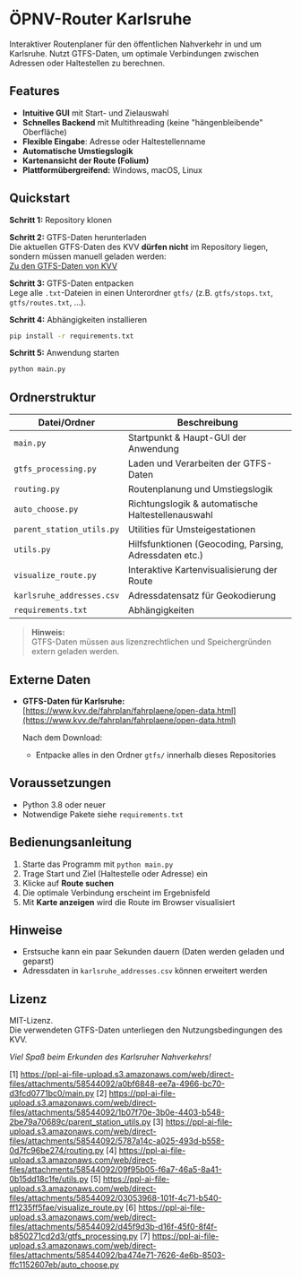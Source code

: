 # ÖPNV-Router Karlsruhe

Interaktiver Routenplaner für den öffentlichen Nahverkehr in und um Karlsruhe. Nutzt GTFS-Daten, um optimale Verbindungen zwischen Adressen oder Haltestellen zu berechnen.

## Features

- **Intuitive GUI** mit Start- und Zielauswahl  
- **Schnelles Backend** mit Multithreading (keine "hängenbleibende" Oberfläche)  
- **Flexible Eingabe**: Adresse oder Haltestellenname  
- **Automatische Umstiegslogik**  
- **Kartenansicht der Route (Folium)**  
- **Plattformübergreifend:** Windows, macOS, Linux

## Quickstart

**Schritt 1:** Repository klonen

**Schritt 2:** GTFS-Daten herunterladen  
Die aktuellen GTFS-Daten des KVV **dürfen nicht** im Repository liegen, sondern müssen manuell geladen werden:  
[Zu den GTFS-Daten von KVV](https://www.kvv.de/fahrplan/fahrplaene/open-data.html)  

**Schritt 3:** GTFS-Daten entpacken  
Lege alle `.txt`-Dateien in einen Unterordner `gtfs/` (z.B. `gtfs/stops.txt`, `gtfs/routes.txt`, ...).

**Schritt 4:** Abhängigkeiten installieren

```bash
pip install -r requirements.txt
```

**Schritt 5:** Anwendung starten

```bash
python main.py
```

## Ordnerstruktur

| Datei/Ordner              | Beschreibung                                                      |
|---------------------------|-------------------------------------------------------------------|
| `main.py`                 | Startpunkt & Haupt-GUI der Anwendung                              |
| `gtfs_processing.py`      | Laden und Verarbeiten der GTFS-Daten                              |
| `routing.py`              | Routenplanung und Umstiegslogik                                   |
| `auto_choose.py`          | Richtungslogik & automatische Haltestellenauswahl                 |
| `parent_station_utils.py` | Utilities für Umsteigestationen                                   |
| `utils.py`                | Hilfsfunktionen (Geocoding, Parsing, Adressdaten etc.)            |
| `visualize_route.py`      | Interaktive Kartenvisualisierung der Route                        |
| `karlsruhe_addresses.csv` | Adressdatensatz für Geokodierung                                  |
| `requirements.txt`        | Abhängigkeiten                                                    |

> **Hinweis:**  
> GTFS-Daten müssen aus lizenzrechtlichen und Speichergründen extern geladen werden.

## Externe Daten

- **GTFS-Daten für Karlsruhe:**  
  [https://www.kvv.de/fahrplan/fahrplaene/open-data.html](https://www.kvv.de/fahrplan/fahrplaene/open-data.html)

  Nach dem Download:
  - Entpacke alles in den Ordner `gtfs/` innerhalb dieses Repositories

## Voraussetzungen

- Python 3.8 oder neuer
- Notwendige Pakete siehe `requirements.txt`

## Bedienungsanleitung

1. Starte das Programm mit `python main.py`
2. Trage Start und Ziel (Haltestelle oder Adresse) ein
3. Klicke auf **Route suchen**
4. Die optimale Verbindung erscheint im Ergebnisfeld
5. Mit **Karte anzeigen** wird die Route im Browser visualisiert

## Hinweise

- Erstsuche kann ein paar Sekunden dauern (Daten werden geladen und geparst)
- Adressdaten in `karlsruhe_addresses.csv` können erweitert werden

## Lizenz

MIT-Lizenz.  
Die verwendeten GTFS-Daten unterliegen den Nutzungsbedingungen des KVV.

*Viel Spaß beim Erkunden des Karlsruher Nahverkehrs!*

[1] https://ppl-ai-file-upload.s3.amazonaws.com/web/direct-files/attachments/58544092/a0bf6848-ee7a-4966-bc70-d3fcd0771bc0/main.py
[2] https://ppl-ai-file-upload.s3.amazonaws.com/web/direct-files/attachments/58544092/1b07f70e-3b0e-4403-b548-2be79a70689c/parent_station_utils.py
[3] https://ppl-ai-file-upload.s3.amazonaws.com/web/direct-files/attachments/58544092/5787a14c-a025-493d-b558-0d7fc96be274/routing.py
[4] https://ppl-ai-file-upload.s3.amazonaws.com/web/direct-files/attachments/58544092/09f95b05-f6a7-46a5-8a41-0b15dd18c1fe/utils.py
[5] https://ppl-ai-file-upload.s3.amazonaws.com/web/direct-files/attachments/58544092/03053968-101f-4c71-b540-ff1235ff5fae/visualize_route.py
[6] https://ppl-ai-file-upload.s3.amazonaws.com/web/direct-files/attachments/58544092/d45f9d3b-d16f-45f0-8f4f-b850271cd2d3/gtfs_processing.py
[7] https://ppl-ai-file-upload.s3.amazonaws.com/web/direct-files/attachments/58544092/ba474e71-7626-4e6b-8503-ffc1152607eb/auto_choose.py
